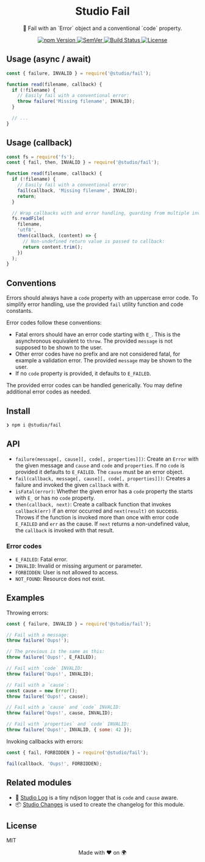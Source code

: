 <h1 align="center">
  Studio Fail
</h1>
<p align="center">
  🚨 Fail with an `Error` object and a conventional `code` property.
</p>
<p align="center">
  <a href="https://www.npmjs.com/package/@studio/fail">
    <img src="https://img.shields.io/npm/v/@studio/fail.svg" alt="npm Version">
  </a>
  <a href="https://semver.org">
    <img src="https://img.shields.io/:semver-%E2%9C%93-blue.svg" alt="SemVer">
  </a>
  <a href="https://github.com/javascript-studio/fail/actions">
    <img src="https://github.com/javascript-studio/studio-fail/workflows/Build/badge.svg" alt="Build Status">
  </a>
  <a href="https://opensource.org/licenses/MIT">
    <img src="https://img.shields.io/badge/License-MIT-brightgreen.svg" alt="License">
  </a>
</p>

## Usage (async / await)

```js
const { failure, INVALID } = require('@studio/fail');

function read(filename, callback) {
  if (!filename) {
    // Easily fail with a conventional error:
    throw failure('Missing filename', INVALID);
  }

  // ...
}
```

## Usage (callback)

```js
const fs = require('fs');
const { fail, then, INVALID } = require('@studio/fail');

function read(filename, callback) {
  if (!filename) {
    // Easily fail with a conventional error:
    fail(callback, 'Missing filename', INVALID);
    return;
  }

  // Wrap callbacks with and error handling, guarding from multiple invocations:
  fs.readFile(
    filename,
    'utf8',
    then(callback, (content) => {
      // Non-undefined return value is passed to callback:
      return content.trim();
    })
  );
}
```

## Conventions

Errors should always have a `code` property with an uppercase error code. To
simplify error handling, use the provided `fail` utility function and code
constants.

Error codes follow these conventions:

- Fatal errors should have an error code starting with `E_`. This is the
  asynchronous equivalent to `throw`. The provided `message` is not supposed to
  be shown to the user.
- Other error codes have no prefix and are not considered fatal, for example a
  validation error. The provided `message` may be shown to the user.
- If no `code` property is provided, it defaults to `E_FAILED`.

The provided error codes can be handled generically. You may define additional
error codes as needed.

## Install

```bash
❯ npm i @studio/fail
```

## API

- `failure(message[, cause][, code[, properties]])`: Create an `Error`
  with the given message and `cause` and `code` and `properties`. If no `code`
  is provided it defaults to `E_FAILED`. The `cause` must be an error object.
- `fail(callback, message[, cause][, code[, properties]])`: Creates a failure
  and invoked the given `callback` with it.
- `isFatal(error)`: Whether the given error has a `code` property the starts
  with `E_` or has no `code` property.
- `then(callback, next)`: Create a callback function that invokes
  `callback(err)` if an error occurred and `next(result)` on success. Throws if
  the function is invoked more than once with error code `E_FAILED` and `err`
  as the cause. If `next` returns a non-undefined value, the `callback` is
  invoked with that result.

### Error codes

- `E_FAILED`: Fatal error.
- `INVALID`: Invalid or missing argument or parameter.
- `FORBIDDEN`: User is not allowed to access.
- `NOT_FOUND`: Resource does not exist.

## Examples

Throwing errors:

```js
const { failure, INVALID } = require('@studio/fail');

// Fail with a message:
throw failure('Oups!');

// The previous is the same as this:
throw failure('Oups!', E_FAILED);

// Fail with `code` INVALID:
throw failure('Oups!', INVALID);

// Fail with a `cause`:
const cause = new Error();
throw failure('Oups!', cause);

// Fail with a `cause` and `code` INVALID:
throw failure('Oups!', cause, INVALID);

// Fail with `properties` and `code` INVALID:
throw failure('Oups!', INVALID, { some: 42 });
```

Invoking callbacks with errors:

```js
const { fail, FORBIDDEN } = require('@studio/fail');

fail(callback, 'Oups!', FORBIDDEN);
```

## Related modules

- 👻 [Studio Log][1] is a tiny ndjson logger that is `code` and `cause` aware.
- 📦 [Studio Changes][2] is used to create the changelog for this module.

## License

MIT

<p align="center">Made with ❤️ on 🌍<p>

[1]: https://github.com/javascript-studio/studio-log
[2]: https://github.com/javascript-studio/studio-changes
